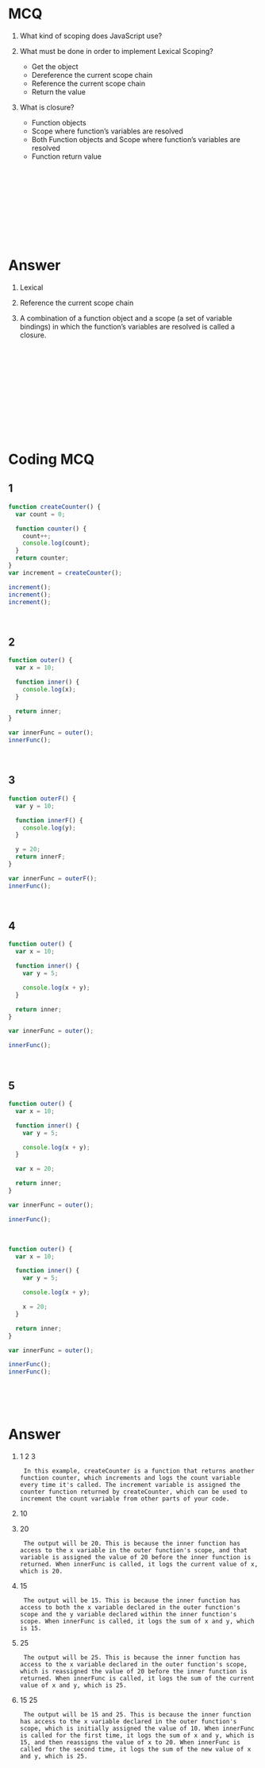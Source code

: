 # MCQ

1. What kind of scoping does JavaScript use?
2. What must be done in order to implement Lexical Scoping?

    - Get the object
    - Dereference the current scope chain
    - Reference the current scope chain
    - Return the value

3. What is closure?

    - Function objects
    - Scope where function’s variables are resolved
    - Both Function objects and Scope where function’s variables are resolved
    - Function return value

&nbsp;

&nbsp;

&nbsp;

&nbsp;

&nbsp;

# Answer

1. Lexical

2. Reference the current scope chain

3. A combination of a function object and a scope (a set of variable bindings) in which the function’s variables are resolved is called a closure.

&nbsp;

&nbsp;

&nbsp;

&nbsp;

&nbsp;

&nbsp;

# Coding MCQ

## 1

```js
function createCounter() {
  var count = 0;

  function counter() {
    count++;
    console.log(count);
  }
  return counter;
}
var increment = createCounter();

increment();
increment();
increment();
```

&nbsp;

## 2

```js
function outer() {
  var x = 10;

  function inner() {
    console.log(x);
  }

  return inner;
}

var innerFunc = outer();
innerFunc();
```

&nbsp;

## 3

```js
function outerF() {
  var y = 10;

  function innerF() {
    console.log(y);
  }

  y = 20;
  return innerF;
}

var innerFunc = outerF();
innerFunc();
```

&nbsp;

## 4

```js
function outer() {
  var x = 10;

  function inner() {
    var y = 5;

    console.log(x + y);
  }

  return inner;
}

var innerFunc = outer();

innerFunc();
```

&nbsp;

## 5

```js
function outer() {
  var x = 10;

  function inner() {
    var y = 5;

    console.log(x + y);
  }

  var x = 20;

  return inner;
}

var innerFunc = outer();

innerFunc();
```

&nbsp;

```js
function outer() {
  var x = 10;

  function inner() {
    var y = 5;

    console.log(x + y);

    x = 20;
  }

  return inner;
}

var innerFunc = outer();

innerFunc();
innerFunc();
```

&nbsp;

&nbsp;

# Answer

1. 1 2 3

        In this example, createCounter is a function that returns another function counter, which increments and logs the count variable every time it's called. The increment variable is assigned the counter function returned by createCounter, which can be used to increment the count variable from other parts of your code.

2. 10

3. 20

        The output will be 20. This is because the inner function has access to the x variable in the outer function's scope, and that variable is assigned the value of 20 before the inner function is returned. When innerFunc is called, it logs the current value of x, which is 20.

4. 15

        The output will be 15. This is because the inner function has access to both the x variable declared in the outer function's scope and the y variable declared within the inner function's scope. When innerFunc is called, it logs the sum of x and y, which is 15.

5. 25

        The output will be 25. This is because the inner function has access to the x variable declared in the outer function's scope, which is reassigned the value of 20 before the inner function is returned. When innerFunc is called, it logs the sum of the current value of x and y, which is 25.

6. 15 25

        The output will be 15 and 25. This is because the inner function has access to the x variable declared in the outer function's scope, which is initially assigned the value of 10. When innerFunc is called for the first time, it logs the sum of x and y, which is 15, and then reassigns the value of x to 20. When innerFunc is called for the second time, it logs the sum of the new value of x and y, which is 25.
